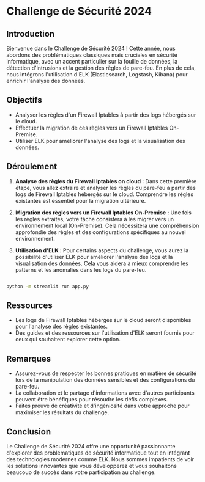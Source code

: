 # Challenge de Sécurité 2024

## Introduction

Bienvenue dans le Challenge de Sécurité 2024 ! Cette année, nous abordons des problématiques classiques mais cruciales en sécurité informatique, avec un accent particulier sur la fouille de données, la détection d'intrusions et la gestion des règles de pare-feu. En plus de cela, nous intégrons l'utilisation d'ELK (Elasticsearch, Logstash, Kibana) pour enrichir l'analyse des données.

## Objectifs

- Analyser les règles d'un Firewall Iptables à partir des logs hébergés sur le cloud.
- Effectuer la migration de ces règles vers un Firewall Iptables On-Premise.
- Utiliser ELK pour améliorer l'analyse des logs et la visualisation des données.

## Déroulement

1. **Analyse des règles du Firewall Iptables on cloud :** Dans cette première étape, vous allez extraire et analyser les règles du pare-feu à partir des logs de Firewall Iptables hébergés sur le cloud. Comprendre les règles existantes est essentiel pour la migration ultérieure.

2. **Migration des règles vers un Firewall Iptables On-Premise :** Une fois les règles extraites, votre tâche consistera à les migrer vers un environnement local (On-Premise). Cela nécessitera une compréhension approfondie des règles et des configurations spécifiques au nouvel environnement.

3. **Utilisation d'ELK :** Pour certains aspects du challenge, vous aurez la possibilité d'utiliser ELK pour améliorer l'analyse des logs et la visualisation des données. Cela vous aidera à mieux comprendre les patterns et les anomalies dans les logs du pare-feu.


```bash

python -m streamlit run app.py
```

## Ressources

- Les logs de Firewall Iptables hébergés sur le cloud seront disponibles pour l'analyse des règles existantes.
- Des guides et des ressources sur l'utilisation d'ELK seront fournis pour ceux qui souhaitent explorer cette option.

## Remarques

- Assurez-vous de respecter les bonnes pratiques en matière de sécurité lors de la manipulation des données sensibles et des configurations du pare-feu.
- La collaboration et le partage d'informations avec d'autres participants peuvent être bénéfiques pour résoudre les défis complexes.
- Faites preuve de créativité et d'ingéniosité dans votre approche pour maximiser les résultats du challenge.

## Conclusion

Le Challenge de Sécurité 2024 offre une opportunité passionnante d'explorer des problématiques de sécurité informatique tout en intégrant des technologies modernes comme ELK. Nous sommes impatients de voir les solutions innovantes que vous développerez et vous souhaitons beaucoup de succès dans votre participation au challenge.
